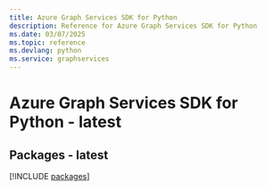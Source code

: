 ```yaml
---
title: Azure Graph Services SDK for Python
description: Reference for Azure Graph Services SDK for Python
ms.date: 03/07/2025
ms.topic: reference
ms.devlang: python
ms.service: graphservices
---
```

# Azure Graph Services SDK for Python - latest
## Packages - latest
[!INCLUDE [packages](graph-services-index.md)]